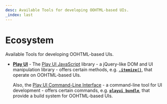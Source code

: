 ```yaml
---
desc: Available Tools for developing OOHTML-based UIs.
_index: last
---
```

# Ecosystem

Available Tools for developing OOHTML-based UIs.

+ **[Play UI](/tooling/play-ui)** - The [Play UI JavaScript](/tooling/play-ui/docs/getting-started/overview#play-ui-javascript) library - a jQuery-like DOM and UI manipulation library - offers certain methods, e.g. [**`.itemize()`**](/tooling/play-ui/docs/api/dom/itemize), that operate on OOHTML-based UIs.
    
    Also, the [Play UI Command-Line Interface](/tooling/play-ui/docs/getting-started/overview#play-ui-command-line) - a command-line tool for UI development - offers certain commands, e.g. [**`playui bundle`**](/tooling/play-ui/docs/cli/bundle), that provide a build system for OOHTML-based UIs.
